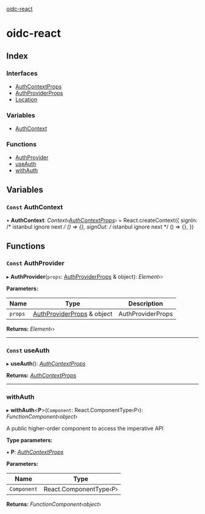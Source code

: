 [oidc-react](README.md)

# oidc-react

## Index

### Interfaces

* [AuthContextProps](interfaces/authcontextprops.md)
* [AuthProviderProps](interfaces/authproviderprops.md)
* [Location](interfaces/location.md)

### Variables

* [AuthContext](README.md#const-authcontext)

### Functions

* [AuthProvider](README.md#const-authprovider)
* [useAuth](README.md#const-useauth)
* [withAuth](README.md#withauth)

## Variables

### `Const` AuthContext

• **AuthContext**: *Context‹[AuthContextProps](interfaces/authcontextprops.md)›* = React.createContext<AuthContextProps>({
  signIn: /* istanbul ignore next */ () => {},
  signOut: /* istanbul ignore next */ () => {},
})

## Functions

### `Const` AuthProvider

▸ **AuthProvider**(`props`: [AuthProviderProps](interfaces/authproviderprops.md) & object): *Element‹›*

**Parameters:**

Name | Type | Description |
------ | ------ | ------ |
`props` | [AuthProviderProps](interfaces/authproviderprops.md) & object | AuthProviderProps  |

**Returns:** *Element‹›*

___

### `Const` useAuth

▸ **useAuth**(): *[AuthContextProps](interfaces/authcontextprops.md)*

**Returns:** *[AuthContextProps](interfaces/authcontextprops.md)*

___

###  withAuth

▸ **withAuth**<**P**>(`Component`: React.ComponentType‹P›): *FunctionComponent‹object›*

A public higher-order component to access the imperative API

**Type parameters:**

▪ **P**: *[AuthContextProps](interfaces/authcontextprops.md)*

**Parameters:**

Name | Type |
------ | ------ |
`Component` | React.ComponentType‹P› |

**Returns:** *FunctionComponent‹object›*
